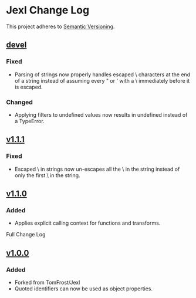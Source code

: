 # Jexl Change Log

This project adheres to [Semantic Versioning](http://semver.org/).

## [devel]

### Fixed

- Parsing of strings now properly handles escaped \ characters at the end of a
  string instead of assuming every " or ' with a \ immediately before it is
  escaped.

### Changed

- Applying filters to undefined values now results in undefined instead of a
  TypeError.

## [v1.1.1]

### Fixed

- Escaped \ in strings now un-escapes all the \ in the string instead of only
  the first \ in the string.

## [v1.1.0]

### Added

- Applies explicit calling context for functions and transforms.

Full Change Log

## [v1.0.0]

### Added

- Forked from TomFrost/Jexl
- Quoted identifiers can now be used as object properties.

[devel]: https://github.com/firehammersolutions/jexl/compare/v1.1.1...HEAD
[v1.1.1]: https://github.com/firehammersolutions/jexl/compare/v1.1.0...v1.1.1
[v1.1.0]: https://github.com/firehammersolutions/jexl/compare/v1.0.0...v1.1.0
[v1.0.0]: https://github.com/TomFrost/Jexl
